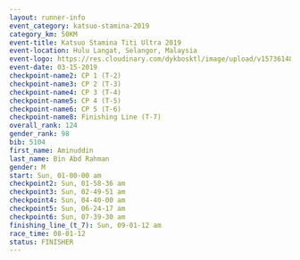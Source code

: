 ```yaml
---
layout: runner-info 
event_category: katsuo-stamina-2019 
category_km: 50KM 
event-title: Katsuo Stamina Titi Ultra 2019 
event-location: Hulu Langat, Selangor, Malaysia 
event-logo: https://res.cloudinary.com/dykbosktl/image/upload/v1573614825/Logo/Logo_p7ft6n.png
event-date: 03-15-2019 
checkpoint-name2: CP 1 (T-2) 
checkpoint-name3: CP 2 (T-3) 
checkpoint-name4: CP 3 (T-4) 
checkpoint-name5: CP 4 (T-5) 
checkpoint-name6: CP 5 (T-6) 
checkpoint-name8: Finishing Line (T-7) 
overall_rank: 124
gender_rank: 98
bib: 5104
first_name: Aminuddin
last_name: Bin Abd Rahman
gender: M
start: Sun, 01-00-00 am
checkpoint2: Sun, 01-58-36 am
checkpoint3: Sun, 02-49-51 am
checkpoint4: Sun, 04-40-00 am
checkpoint5: Sun, 06-24-17 am
checkpoint6: Sun, 07-39-30 am
finishing_line_(t_7): Sun, 09-01-12 am
race_time: 08-01-12
status: FINISHER
---
```


